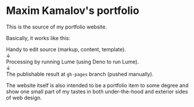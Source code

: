 # Maxim Kamalov's portfolio

This is the source of my portfolio website.

Basically, it works like this:

Handy to edit source (markup, content, template).\
↓\
Processing by running Lume (using Deno to run Lume).\
↓\
The publishable result at `gh-pages` branch (pushed manually).

The website itself is also intended to be a portfolio item to some degree
and show one small part of my tastes in both under-the-hood
and exterior sides of web design.
